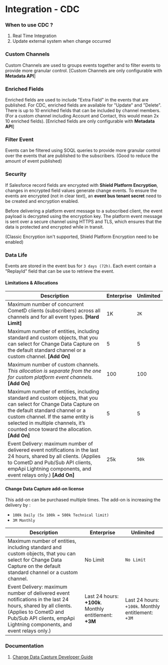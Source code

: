 
# Integration - CDC 

### When to use CDC ?

 1. Real Time Integration
 2. Update external system when change occurred

### Custom Channels
Custom Channels are used to groups events together and to filter events to provide more granular control.
[Custom Channels  are only configurable with **Metadata API**]

### Enriched Fields
Enriched fields are used to include "Extra Field" in the events that are published. 
For CDC, enriched fields are available for "Update" and "Delete". There is up to 10 enriched fields that can be included by channel members. (For a custom channel including Account and Contact, this would mean 2x 10 enriched fields).
[Enriched fields are only configurable with **Metadata API**]

### Filter Event
Events can be filtered using SOQL queries to provide more granular control over the events that are published to the subscribers. (Good to reduce the amount of event published)

### Security
If Salesforce record fields are encrypted with **Shield Platform Encryption**, changes in encrypted field values generate change events. To ensure the events are encrypted (not in clear text), an **event bus tenant secret** need to be created and encryption enabled.

Before delivering a platform event message to a subscribed client, the event payload is decrypted using the encryption key. The platform event message is sent over a secure channel using HTTPS and TLS, which ensures that the data is protected and encrypted while in transit.

(Classic Encryption isn't supported, Shield Platform Encryption need to be enabled)


### Data Life
Events are stored in the event bus for `3 days (72h)`. Each event contain a "ReplayId" field that can be use to retrieve the event.

#### Limitations & Allocations
| Description | Enterprise  | Unlimited |
|--|--|--|
|Maximum number of concurrent CometD clients (subscribers) across all channels and for all event types. **[Hard Limit]**|  1K| `2K` |  
|Maximum number of entities, including standard and custom objects, that you can select for Change Data Capture on the default standard channel or a custom channel. **[Add On]** |  5| 5 | 
|Maximum number of custom channels. *This allocation is separate from the one for custom platform event channels.* **[Add On]** |  100| 100| 
|Maximum number of entities, including standard and custom objects, that you can select for Change Data Capture on the default standard channel or a custom channel. If the same entity is selected in multiple channels, it’s counted once toward the allocation. **[Add On]** |  5| 5 | 
| Event Delivery: maximum number of delivered event notifications in the last 24 hours, shared by all clients. (Applies to CometD and Pub/Sub API clients, empApi Lightning components, and event relays only.) **[Add On]** |  25k| `50k` | 

#### Change Data Capture add-on license
This add-on can be purchased multiple times. The add-on is increasing the delivery by :
 
 - `100k Daily (5x 100k = 500k Technical limit)`
 - `3M Monthly`
 
| Description | Enterprise  | Unlimited 
|--|--|--|
|Maximum number of entities, including standard and custom objects, that you can select for Change Data Capture on the default standard channel or a custom channel.|  No Limit|`No Limit` |  
| Event Delivery: maximum number of delivered event notifications in the last 24 hours, shared by all clients. (Applies to CometD and Pub/Sub API clients, empApi Lightning components, and event relays only.)|  Last 24 hours: **+100k**. Monthly entitlement: **+3M**| Last 24 hours: `+100k`. Monthly entitlement: `+3M` | 

### Documentation

1. [Change Data Capture Developer Guide](https://developer.salesforce.com/docs/atlas.en-us.change_data_capture.meta/change_data_capture/cdc_intro.htm)